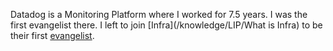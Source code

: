 Datadog is a Monitoring Platform where I worked for 7.5 years. I was the first evangelist there. I left to join [Infra](/knowledge/LIP/What is Infra) to be their first [evangelist](/knowledge/LIP/evangelist).